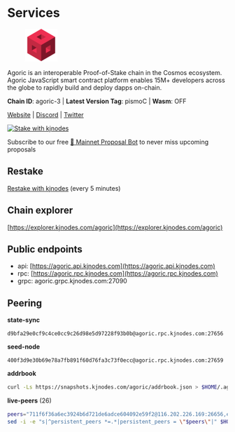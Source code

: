 # Services

<figure><img src="https://raw.githubusercontent.com/kj89/cosmos-images/main/logos/agoric.png" alt=""><figcaption></figcaption></figure>

Agoric is an interoperable Proof-of-Stake chain in the Cosmos ecosystem.  Agoric JavaScript smart contract platform enables 15M+ developers across the  globe to rapidly build and deploy dapps on-chain.

**Chain ID**: agoric-3 | **Latest Version Tag**: pismoC | **Wasm**: OFF

[Website](https://agoric.com) | [Discord](https://discord.com/invite/qDW8DRes4s) | [Twitter](https://twitter.com/agoric)

[![Stake with kjnodes](https://i.ibb.co/cr44Q8j/button-stake-with-kjnodes.png)](https://restake.app/agoric/agoricvaloper1ku5sm2twlsywdrp4wz3kfwgyrtqtp0lpr3nvk8)

Subscribe to our free [🤖 Mainnet Proposal Bot](https://t.me/kjnodes_proposal_bot) to never miss upcoming proposals

## Restake

[Restake with kjnodes](https://restake.app/agoric/agoricvaloper1ku5sm2twlsywdrp4wz3kfwgyrtqtp0lpr3nvk8) (every 5 minutes)
## Chain explorer
[https://explorer.kjnodes.com/agoric](https://explorer.kjnodes.com/agoric)

## Public endpoints

* api: [https://agoric.api.kjnodes.com](https://agoric.api.kjnodes.com)
* rpc: [https://agoric.rpc.kjnodes.com](https://agoric.rpc.kjnodes.com)
* grpc: agoric.grpc.kjnodes.com:27090

## Peering

**state-sync**

```text
d9bfa29e0cf9c4ce0cc9c26d98e5d97228f93b0b@agoric.rpc.kjnodes.com:27656
```

**seed-node**

```text
400f3d9e30b69e78a7fb891f60d76fa3c73f0ecc@agoric.rpc.kjnodes.com:27659
```

**addrbook**
```bash
curl -Ls https://snapshots.kjnodes.com/agoric/addrbook.json > $HOME/.agoric/config/addrbook.json
```

**live-peers** (26)
```bash
peers="711f6f36a6ec3924b6d721de6adce604092e59f2@116.202.226.169:26656,ebc272824924ea1a27ea3183dd0b9ba713494f83@195.3.220.135:27106,63bd6649f80362ce513027d99ef32c826fdbd259@45.9.62.136:26656,d9bfa29e0cf9c4ce0cc9c26d98e5d97228f93b0b@65.109.88.38:27656,506f9bca6ce2f29a2556427f90693a8ee1b100ff@178.128.238.183:26060,0837c0dac0bb15e79e64207bb0fa5a9a6fa42ad4@178.62.116.62:26656,ca4c3b9d0cf78d934a3b972c328db2e4a9a66c42@64.32.40.114:26656,81024f7597b22dd841613cac76a219d25a4533fe@13.215.217.74:26656,d8202fb5e32f8eeb87bb4333e5ec9d78e405b77d@162.55.245.149:2130,0f642db2770d4dd3e0d030b2f14f1365e40f3b38@82.100.58.101:26657,a38a30c1dd31f63be2befd40b82964b215c3c288@165.22.251.28:26656,f095bb53006ebddcbbf29c8df70dddcba6419e36@142.93.145.13:26656,956620729def7c20682fbc4f748a9ba7586f6015@93.115.25.106:44656,9e673680df593d841b0e09c49f87409654d84ae9@95.217.202.49:37656,0464c8dded70d01f5ab50a8d6047a6b27ddf2ccd@84.244.95.232:26656,125911b3993930f69c873e3d8e80763d91cefab7@195.14.6.156:26656,f8ff12a774770fea36beadb303ccffc86863c6ec@65.109.69.59:14456,37933cb8069e22554e454294d529eddb0fdae145@52.56.185.212:26656,d48697ba840d046b453846fc55d9432d1c537b56@95.217.117.83:26656,e70955351f601ea5be9a9bf41032949a777f31b3@207.244.255.229:10003,9d2bf3feb8a0a95ccce16a94f926d1c5ddad5190@65.108.121.110:12656,d56af8cb0716909f9b804e7dec8c1d34ae4eed16@65.108.142.81:26676,6dfaacf27072052e335de6e83069c811311613c5@138.201.127.91:26656,8346a2f94b41b8f0d43c49e37ca2ffc9855936b7@34.28.102.95:26656,2aedd7163a8ee725507e461b13fb90c091ee1c42@128.0.51.32:26656,9ed68bef54712b46713ac755ab7a6e7ad30694ef@192.99.44.79:14456"
sed -i -e "s|^persistent_peers *=.*|persistent_peers = \"$peers\"|" $HOME/.agoric/config/config.toml
```

